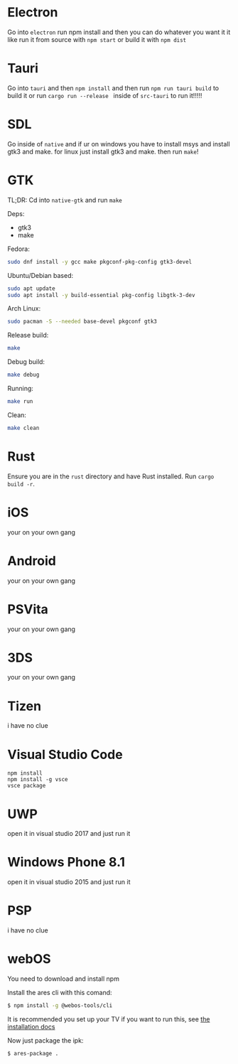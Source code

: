 # Electron
Go into ``electron`` run npm install and then you can do whatever you want it it like run it from source with ``npm start`` or build it with ``npm dist``

# Tauri
Go into ``tauri`` and then ``npm install`` and then run ``npm run tauri build`` to build it or run ``cargo run --release
`` inside of ``src-tauri`` to run it!!!!!

# SDL
Go inside of ``native`` and if ur on windows you have to install msys and install gtk3 and make. for linux just install gtk3 and make. then run ``make``!

# GTK
TL;DR: Cd into ``native-gtk`` and run `make`

Deps:
- gtk3
- make

Fedora:
```bash
sudo dnf install -y gcc make pkgconf-pkg-config gtk3-devel
```

Ubuntu/Debian based:
```bash
sudo apt update
sudo apt install -y build-essential pkg-config libgtk-3-dev
```

Arch Linux:
```bash
sudo pacman -S --needed base-devel pkgconf gtk3
```

Release build:
```bash
make
```

Debug build:
```bash
make debug
```

Running:
```bash
make run
```

Clean:
```bash
make clean
```

# Rust
Ensure you are in the `rust` directory and have Rust installed. Run `cargo build -r`.

# iOS
your on your own gang

# Android
your on your own gang

# PSVita
your on your own gang

# 3DS
your on your own gang

# Tizen
i have no clue

# Visual Studio Code
```
npm install
npm install -g vsce
vsce package
```

# UWP
open it in visual studio 2017 and just run it

# Windows Phone 8.1
open it in visual studio 2015 and just run it

# PSP
i have no clue

# webOS
You need to download and install npm

Install the ares cli with this comand:
```bash
$ npm install -g @webos-tools/cli
```

It is recommended you set up your TV if you want to run this, see [the installation docs](installing.md)

Now just package the ipk:
```bash
$ ares-package .
```